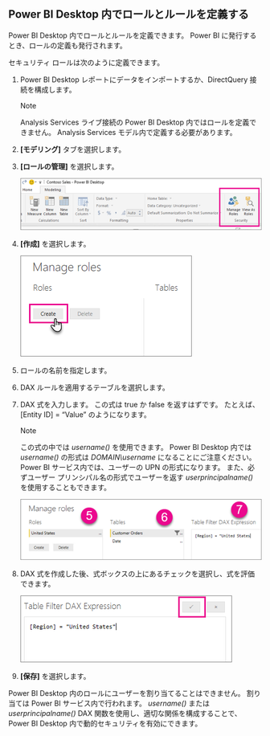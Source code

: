 ## <a name="define-roles-and-rules-within-power-bi-desktop"></a>Power BI Desktop 内でロールとルールを定義する
Power BI Desktop 内でロールとルールを定義できます。 Power BI に発行するとき、ロールの定義も発行されます。

セキュリティ ロールは次のように定義できます。

1. Power BI Desktop レポートにデータをインポートするか、DirectQuery 接続を構成します。
   
   > [!NOTE]
   > Analysis Services ライブ接続の Power BI Desktop 内ではロールを定義できません。 Analysis Services モデル内で定義する必要があります。
   > 
   > 
2. **[モデリング]** タブを選択します。
3. **[ロールの管理]** を選択します。
   
   ![](./media/rls-desktop-define-roles/powerbi-desktop-security.png)
4. **[作成]** を選択します。
   
   ![](./media/rls-desktop-define-roles/powerbi-desktop-security-create-role.png)
5. ロールの名前を指定します。 
6. DAX ルールを適用するテーブルを選択します。
7. DAX 式を入力します。 この式は true か false を返すはずです。 たとえば、[Entity ID] = “Value” のようになります。
   
   > [!NOTE]
   > この式の中では *username()* を使用できます。 Power BI Desktop 内では *username()* の形式は *DOMAIN\username* になることにご注意ください。 Power BI サービス内では、ユーザーの UPN の形式になります。 また、必ずユーザー プリンシパル名の形式でユーザーを返す *userprincipalname()* を使用することもできます。
   > 
   > 
   
   ![](./media/rls-desktop-define-roles/powerbi-desktop-security-create-rule.png)
8. DAX 式を作成した後、式ボックスの上にあるチェックを選択し、式を評価できます。
   
   ![](./media/rls-desktop-define-roles/powerbi-desktop-security-validate-dax.png)
9. **[保存]** を選択します。

Power BI Desktop 内のロールにユーザーを割り当てることはできません。 割り当ては Power BI サービス内で行われます。 *username()* または *userprincipalname()* DAX 関数を使用し、適切な関係を構成することで、Power BI Desktop 内で動的セキュリティを有効にできます。


